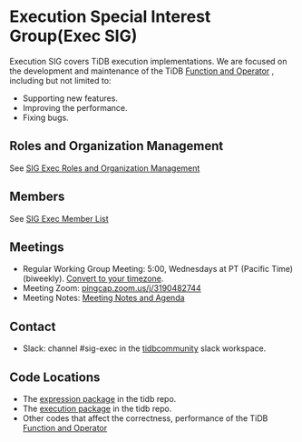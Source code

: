 # Execution Special Interest Group(Exec SIG)

Execution SIG covers TiDB execution implementations. We are focused on
the development and maintenance of the TiDB [Function and
Operator](https://pingcap.com/docs/dev/reference/sql/functions-and-operators/reference/)
, including but not limited to:

* Supporting new features.
* Improving the performance.
* Fixing bugs.

## Roles and Organization Management

See [SIG Exec Roles and Organization Management](./roles-and-organization-management.md)

## Members

See [SIG Exec Member List](https://contributor.tidb.io/sig/execution)

## Meetings

* Regular Working Group Meeting: 5:00, Wednesdays at PT (Pacific Time) (biweekly). [Convert to your timezone](http://www.thetimezoneconverter.com/?t=5:00&tz=PT%20%28Pacific%20Time%29).
* Meeting Zoom: [pingcap.zoom.us/j/3190482744](https://pingcap.zoom.us/j/3190482744)
* Meeting Notes: [Meeting Notes and Agenda](https://docs.google.com/document/d/1bHZs-qj91jH0crUFgROQ0P076rosDQNm2CsUTvDr0zo/edit)

## Contact

* Slack: channel #sig-exec in the [tidbcommunity](https://pingcap.com/tidbslack) slack workspace.

## Code Locations

* The [expression package](https://github.com/pingcap/tidb/tree/master/expression) in the tidb repo.
* The [execution package](https://github.com/pingcap/tidb/tree/master/executor) in the tidb repo.
* Other codes that affect the correctness, performance of the TiDB [Function and Operator](https://pingcap.com/docs/dev/reference/sql/functions-and-operators/reference/)
